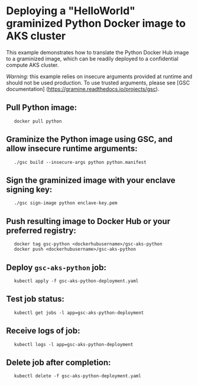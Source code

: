 # Deploying a "HelloWorld" graminized Python Docker image to AKS cluster

This example demonstrates how to translate the Python Docker Hub image to a
graminized image, which can be readily deployed to a confidential compute AKS
cluster.

   *Warning:* this example relies on insecure arguments provided at runtime and
   should not be used production. To use trusted arguments, please see
   [GSC documentation] (https://gramine.readthedocs.io/projects/gsc).

## Pull Python image:

       docker pull python

## Graminize the Python image using GSC, and allow insecure runtime arguments:

       ./gsc build --insecure-args python python.manifest

## Sign the graminized image with your enclave signing key:

       ./gsc sign-image python enclave-key.pem

## Push resulting image to Docker Hub or your preferred registry:

       docker tag gsc-python <dockerhubusername>/gsc-aks-python
       docker push <dockerhubusername>/gsc-aks-python

## Deploy `gsc-aks-python` job:

       kubectl apply -f gsc-aks-python-deployment.yaml

## Test job status:

       kubectl get jobs -l app=gsc-aks-python-deployment

## Receive logs of job:

       kubectl logs -l app=gsc-aks-python-deployment

## Delete job after completion:

       kubectl delete -f gsc-aks-python-deployment.yaml
